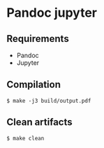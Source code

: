 # Pandoc jupyter

## Requirements

- Pandoc
- Jupyter

## Compilation

```shell
$ make -j3 build/output.pdf
```

## Clean artifacts

```shell
$ make clean
```

